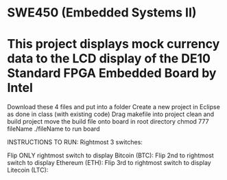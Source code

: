 # SWE450 (Embedded Systems II)
# This project displays mock currency data to the LCD display of the DE10 Standard FPGA Embedded Board by Intel

Download these 4 files and put into a folder
Create a new project in Eclipse as done in class (with existing code)
Drag makefile into project
clean and build project
move the build file onto board in root directory 
chmod 777 fileName
./fileName to run board


INSTRUCTIONS TO RUN:
Rightmost 3 switches:

Flip ONLY rightmost switch to display Bitcoin (BTC):
Flip 2nd to rightmost switch to display Ethereum (ETH):
Flip 3rd to rightmost switch to display Litecoin (LTC):

